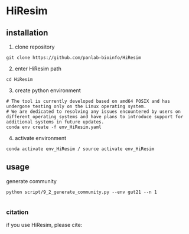 # HiResim

## installation

1. clone repository
```
git clone https://github.com/panlab-bioinfo/HiResim
```

2.  enter HiResim path
```
cd HiResim
```
3. create python environment
```
# The tool is currently developed based on amd64 POSIX and has undergone testing only on the Linux operating system.
# We are dedicated to resolving any issues encountered by users on different operating systems and have plans to introduce support for additional systems in future updates.
conda env create -f env_HiResim.yaml
```
    
4. activate environment
```
conda activate env_HiResim / source activate env_HiResim
```

## usage

generate community 

```
python script/9_2_generate_community.py --env gut21 --n 1
   
```

### citation
if you use HiResim, please cite:





